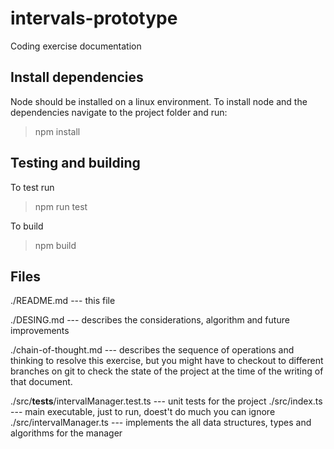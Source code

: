 # intervals-prototype
Coding exercise documentation


## Install dependencies

Node should be installed on a linux environment.
To install node and the dependencies navigate to the project folder and run:
> npm install

## Testing and building

To test run
> npm run test

To build 
> npm build

## Files

./README.md --- this file

./DESING.md --- describes the considerations, algorithm and future improvements

./chain-of-thought.md --- describes the sequence of operations and thinking to resolve this exercise, but you might have to checkout to different branches on git to check the state of the project at the time of the writing of that document. 

./src/__tests__/intervalManager.test.ts --- unit tests for the project
./src/index.ts --- main executable, just to run, doest't do much you can ignore
./src/intervalManager.ts --- implements the all data structures, types and algorithms for the manager
